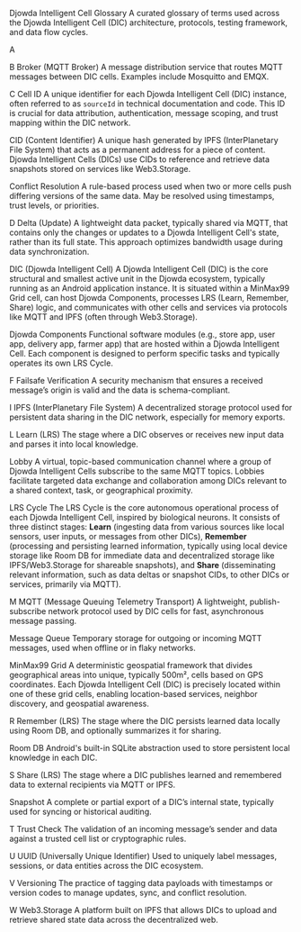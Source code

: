 Djowda Intelligent Cell Glossary
A curated glossary of terms used across the Djowda Intelligent Cell (DIC) architecture, protocols, testing framework, and data flow cycles.

A

B
Broker (MQTT Broker)
A message distribution service that routes MQTT messages between DIC cells. Examples include Mosquitto and EMQX.

C
Cell ID
A unique identifier for each Djowda Intelligent Cell (DIC) instance, often referred to as `sourceId` in technical documentation and code. This ID is crucial for data attribution, authentication, message scoping, and trust mapping within the DIC network.

CID (Content Identifier)
A unique hash generated by IPFS (InterPlanetary File System) that acts as a permanent address for a piece of content. Djowda Intelligent Cells (DICs) use CIDs to reference and retrieve data snapshots stored on services like Web3.Storage.

Conflict Resolution
A rule-based process used when two or more cells push differing versions of the same data. May be resolved using timestamps, trust levels, or priorities.

D
Delta (Update)
A lightweight data packet, typically shared via MQTT, that contains only the changes or updates to a Djowda Intelligent Cell's state, rather than its full state. This approach optimizes bandwidth usage during data synchronization.

DIC (Djowda Intelligent Cell)
A Djowda Intelligent Cell (DIC) is the core structural and smallest active unit in the Djowda ecosystem, typically running as an Android application instance. It is situated within a MinMax99 Grid cell, can host Djowda Components, processes LRS (Learn, Remember, Share) logic, and communicates with other cells and services via protocols like MQTT and IPFS (often through Web3.Storage).

Djowda Components
Functional software modules (e.g., store app, user app, delivery app, farmer app) that are hosted within a Djowda Intelligent Cell. Each component is designed to perform specific tasks and typically operates its own LRS Cycle.

F
Failsafe Verification
A security mechanism that ensures a received message’s origin is valid and the data is schema-compliant.

I
IPFS (InterPlanetary File System)
A decentralized storage protocol used for persistent data sharing in the DIC network, especially for memory exports.

L
Learn (LRS)
The stage where a DIC observes or receives new input data and parses it into local knowledge.

Lobby
A virtual, topic-based communication channel where a group of Djowda Intelligent Cells subscribe to the same MQTT topics. Lobbies facilitate targeted data exchange and collaboration among DICs relevant to a shared context, task, or geographical proximity.

LRS Cycle
The LRS Cycle is the core autonomous operational process of each Djowda Intelligent Cell, inspired by biological neurons. It consists of three distinct stages: **Learn** (ingesting data from various sources like local sensors, user inputs, or messages from other DICs), **Remember** (processing and persisting learned information, typically using local device storage like Room DB for immediate data and decentralized storage like IPFS/Web3.Storage for shareable snapshots), and **Share** (disseminating relevant information, such as data deltas or snapshot CIDs, to other DICs or services, primarily via MQTT).

M
MQTT (Message Queuing Telemetry Transport)
A lightweight, publish-subscribe network protocol used by DIC cells for fast, asynchronous message passing.

Message Queue
Temporary storage for outgoing or incoming MQTT messages, used when offline or in flaky networks.

MinMax99 Grid
A deterministic geospatial framework that divides geographical areas into unique, typically 500m², cells based on GPS coordinates. Each Djowda Intelligent Cell (DIC) is precisely located within one of these grid cells, enabling location-based services, neighbor discovery, and geospatial awareness.

R
Remember (LRS)
The stage where the DIC persists learned data locally using Room DB, and optionally summarizes it for sharing.

Room DB
Android's built-in SQLite abstraction used to store persistent local knowledge in each DIC.

S
Share (LRS)
The stage where a DIC publishes learned and remembered data to external recipients via MQTT or IPFS.

Snapshot
A complete or partial export of a DIC’s internal state, typically used for syncing or historical auditing.

T
Trust Check
The validation of an incoming message’s sender and data against a trusted cell list or cryptographic rules.

U
UUID (Universally Unique Identifier)
Used to uniquely label messages, sessions, or data entities across the DIC ecosystem.

V
Versioning
The practice of tagging data payloads with timestamps or version codes to manage updates, sync, and conflict resolution.

W
Web3.Storage
A platform built on IPFS that allows DICs to upload and retrieve shared state data across the decentralized web.
